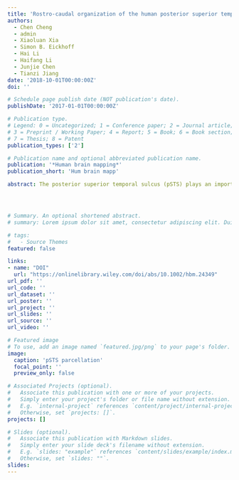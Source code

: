 ```yaml
---
title: 'Rostro‐caudal organization of the human posterior superior temporal sulcus revealed by connectivity profiles'
authors:
  - Chen Cheng
  - admin
  - Xiaoluan Xia
  - Simon B. Eickhoff
  - Hai Li
  - Haifang Li
  - Junjie Chen
  - Tianzi Jiang
date: '2018-10-01T00:00:00Z'
doi: ''

# Schedule page publish date (NOT publication's date).
publishDate: '2017-01-01T00:00:00Z'

# Publication type.
# Legend: 0 = Uncategorized; 1 = Conference paper; 2 = Journal article;
# 3 = Preprint / Working Paper; 4 = Report; 5 = Book; 6 = Book section;
# 7 = Thesis; 8 = Patent
publication_types: ['2']

# Publication name and optional abbreviated publication name.
publication: '*Human brain mapping*'
publication_short: 'Hum brain mapp'

abstract: The posterior superior temporal sulcus (pSTS) plays an important role in biological motion perception but is also thought to be essential for speech and facial processing. However, although there are many previous investigations of distinct functional modules within the pSTS, the functional organization of the pSTS in its full functional heterogeneity has not yet been established. Here we applied a connectivity-based parcellation strategy to delineate the human pSTS subregions based on distinct anatomical connectivity profiles and divided it into rostral and caudal subregions using diffusion tensor imaging. Subsequent multimodal connection pattern analyses revealed distinct subregional connectivity profiles. From this we inferred that the two subregions are involved in distinct functional circuits, the language processing loop and the cognition attention network. These results indicate a convergent functional architecture of the pSTS that can be revealed based on different types of connectivity and is reflected in different functions and interactions. In addition, when the subregions were performing their processing in the different functional circuits, we found asymmetry in the bilateral pSTS. Our findings may improve the understanding of the functional organization of the pSTS and provide new insights into its interactions and integration of information at the subregional level.




# Summary. An optional shortened abstract.
# summary: Lorem ipsum dolor sit amet, consectetur adipiscing elit. Duis posuere tellus ac convallis placerat. Proin tincidunt magna sed ex sollicitudin condimentum.

# tags:
#   - Source Themes
featured: false

links:
- name: "DOI"
  url: "https://onlinelibrary.wiley.com/doi/abs/10.1002/hbm.24349"
url_pdf: ''
url_code: ''
url_dataset: ''
url_poster: ''
url_project: ''
url_slides: ''
url_source: ''
url_video: ''

# Featured image
# To use, add an image named `featured.jpg/png` to your page's folder.
image:
  caption: 'pSTS parcellation'
  focal_point: ''
  preview_only: false

# Associated Projects (optional).
#   Associate this publication with one or more of your projects.
#   Simply enter your project's folder or file name without extension.
#   E.g. `internal-project` references `content/project/internal-project/index.md`.
#   Otherwise, set `projects: []`.
projects: []

# Slides (optional).
#   Associate this publication with Markdown slides.
#   Simply enter your slide deck's filename without extension.
#   E.g. `slides: "example"` references `content/slides/example/index.md`.
#   Otherwise, set `slides: ""`.
slides:
---
```

